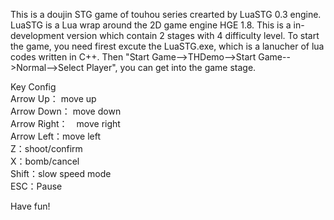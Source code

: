 This is a doujin STG game of touhou series crearted by LuaSTG 0.3 engine.
LuaSTG is a Lua wrap around the 2D game engine HGE 1.8.
This is a in-development version which contain 2 stages with 4 difficulty level.
To start the game, you need firest excute the LuaSTG.exe, which is a lanucher of lua codes written in C++.
Then "Start Game-->THDemo-->Start Game-->Normal-->Select Player", you can get into the game stage.

Key Config                          
Arrow Up： move up                
Arrow Down： move down                    
Arrow Right：　move right                         
Arrow Left：move left                           
Z：shoot/confirm                      
X：bomb/cancel                          
Shift：slow speed mode                  
ESC：Pause                          

Have fun!
